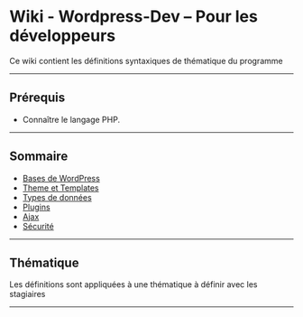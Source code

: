 # Wiki - Wordpress-Dev – Pour les développeurs

Ce wiki contient les définitions syntaxiques de thématique du programme
___

## Prérequis

* Connaître le langage PHP.

___

## Sommaire

* [Bases de WordPress](https://github.com/seeren-training/Wordpress-Perfectionnement/wiki/01)
* [Theme et Templates](https://github.com/seeren-training/Wordpress-Perfectionnement/wiki/02)
* [Types de données](https://github.com/seeren-training/Wordpress-Perfectionnement/wiki/03)
* [Plugins](https://github.com/seeren-training/Wordpress-Perfectionnement/wiki/04)
* [Ajax](https://github.com/seeren-training/Wordpress-Perfectionnement/wiki/05)
* [Sécurité](https://github.com/seeren-training/Wordpress-Perfectionnement/wiki/06)


___

## Thématique

Les définitions sont appliquées à une thématique à définir avec les stagiaires

___
